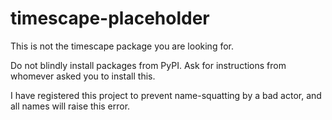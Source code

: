 # timescape-placeholder

This is not the timescape package you are looking for.

Do not blindly install packages from PyPI. Ask for instructions from whomever asked you to install this.

I have registered this project to prevent name-squatting by a bad actor, and all names will raise this error.